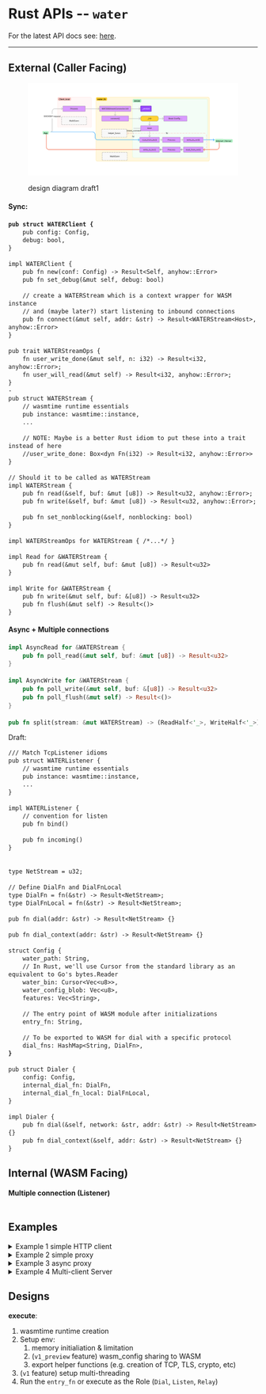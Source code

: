 # Rust APIs -- `water`

For the latest API docs see: [here](https://app.gitbook.com/o/KHlQypYtIQKkb8YeZ6Hx/s/lVX5MqollomuX6vW80T6/rust-apis).

---

## External (Caller Facing)

<figure><img src="docs/images/water_rust_lib_draft1.png" alt=""><figcaption><p>design diagram draft1</p></figcaption></figure>

#### Sync:

<pre class="language-rust"><code class="lang-rust"><strong>pub struct WATERClient {
</strong>    pub config: Config,
    debug: bool,
}

impl WATERClient {
    pub fn new(conf: Config) -> Result&#x3C;Self, anyhow::Error> 
    pub fn set_debug(&#x26;mut self, debug: bool)
    
    // create a WATERStream which is a context wrapper for WASM instance
    // and (maybe later?) start listening to inbound connections 
    pub fn connect(&#x26;mut self, addr: &#x26;str) -> Result&#x3C;WATERStream&#x3C;Host>, anyhow::Error>
}

pub trait WATERStreamOps {
    fn user_write_done(&#x26;mut self, n: i32) -> Result&#x3C;i32, anyhow::Error>;
    fn user_will_read(&#x26;mut self) -> Result&#x3C;i32, anyhow::Error>;
}
-
pub struct WATERStream {
    // wasmtime runtime essentials
    pub instance: wasmtime::instance,
    ...
      
    // NOTE: Maybe is a better Rust idiom to put these into a trait instead of here
    //user_write_done: Box&#x3C;dyn Fn(i32) -> Result&#x3C;i32, anyhow::Error>>
}

// Should it to be called as WATERStream 
impl WATERStream {
    pub fn read(&#x26;self, buf: &#x26;mut [u8]) -> Result&#x3C;u32, anyhow::Error>;
    pub fn write(&#x26;self, buf: &#x26;mut [u8]) -> Result&#x3C;u32, anyhow::Error>;
    
    pub fn set_nonblocking(&#x26;self, nonblocking: bool)    
}

impl WATERStreamOps for WATERStream { /*...*/ }

impl Read for &#x26;WATERStream {
    pub fn read(&#x26;mut self, buf: &#x26;mut [u8]) -> Result&#x3C;u32>
}

impl Write for &#x26;WATERStream {
    pub fn write(&#x26;mut self, buf: &#x26;[u8]) -> Result&#x3C;u32>
    pub fn flush(&#x26;mut self) -> Result&#x3C;()>
}
</code></pre>

#### Async + Multiple connections

```rust
impl AsyncRead for &WATERStream {
    pub fn poll_read(&mut self, buf: &mut [u8]) -> Result<u32>
}

impl AsyncWrite for &WATERStream {
    pub fn poll_write(&mut self, buf: &[u8]) -> Result<u32>
    pub fn poll_flush(&mut self) -> Result<()>
}

pub fn split(stream: &mut WATERStream) -> (ReadHalf<'_>, WriteHalf<'_>)
```







Draft:

<pre class="language-rust"><code class="lang-rust">/// Match TcpListener idioms
pub struct WATERListener {
    // wasmtime runtime essentials
    pub instance: wasmtime::instance,
    ...
}

impl WATERListener {
    // convention for listen
    pub fn bind() 
    
    pub fn incoming()
}


type NetStream = u32;

// Define DialFn and DialFnLocal
type DialFn = fn(&#x26;str) -> Result&#x3C;NetStream>;
type DialFnLocal = fn(&#x26;str) -> Result&#x3C;NetStream>;

pub fn dial(addr: &#x26;str) -> Result&#x3C;NetStream> {}

pub fn dial_context(addr: &#x26;str) -> Result&#x3C;NetStream> {}

struct Config {
    water_path: String,
    // In Rust, we'll use Cursor from the standard library as an equivalent to Go's bytes.Reader
    water_bin: Cursor&#x3C;Vec&#x3C;u8>>,
    water_config_blob: Vec&#x3C;u8>,
    features: Vec&#x3C;String>,
    
    // The entry point of WASM module after initializations
    entry_fn: String,
    
    // To be exported to WASM for dial with a specific protocol
    dial_fns: HashMap&#x3C;String, DialFn>,
<strong>}
</strong>
pub struct Dialer {
    config: Config,
    internal_dial_fn: DialFn,
    internal_dial_fn_local: DialFnLocal,
}

impl Dialer {
    pub fn dial(&#x26;self, network: &#x26;str, addr: &#x26;str) -> Result&#x3C;NetStream> {}
    pub fn dial_context(&#x26;self, addr: &#x26;str) -> Result&#x3C;NetStream> {}
}
</code></pre>

## Internal (WASM Facing)



#### Multiple connection (Listener)

```
```

## Examples

<details>

<summary>Example 1 simple HTTP client</summary>

```rust
/// Minimal example
let t = TcpStream::New("127.0.0.1:443")

/// With a normal Rust program - how to do HTTP request low-level
let water_con = WATERStreamConnector::init(Config { water_path: "./proxy.wasm" });

let mut stream: WATERStream = water_con.connect("127.0.0.1:443");
let req = "GET ...\r\n\r\n";

stream.write_all(req.as_bytes());

let mut response = String::new();
stream.read_to_string(&mut response);

/// Some higher-level possible ways for WATER
let water_path = "./proxy.wasm";
let water = WATERStream::new(Config { water_path: water_path } );

let req = "GET ...";
// OR
let req = tool_generate_http_packet.generate("www.twitter.com")
                .insert_header((...));

let res = water.send()?;
```

</details>

<details>

<summary>Example 2 simple proxy</summary>

```rust
```

</details>

<details>

<summary>Example 3 async proxy</summary>



</details>

<details>

<summary>Example 4 Multi-client Server</summary>



</details>


## Designs
**execute**: 
1. wasmtime runtime creation
2. Setup env:
    1. memory initialiation & limitation
    2. (`v1_preview` feature) wasm_config sharing to WASM
    3. export helper functions (e.g. creation of TCP, TLS, crypto, etc)
3. (`v1` feature) setup multi-threading
4. Run the `entry_fn` or execute as the Role (`Dial`, `Listen`, `Relay`)
